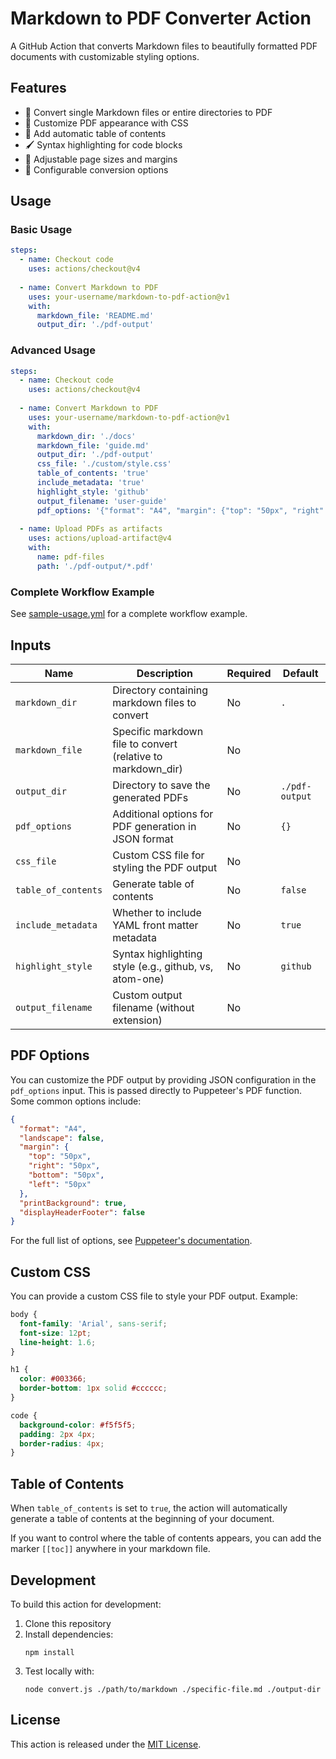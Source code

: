 # Markdown to PDF Converter Action

A GitHub Action that converts Markdown files to beautifully formatted PDF documents with customizable styling options.

## Features

- 📄 Convert single Markdown files or entire directories to PDF
- 🎨 Customize PDF appearance with CSS
- 📑 Add automatic table of contents
- 🖌️ Syntax highlighting for code blocks
- 📏 Adjustable page sizes and margins
- 🔄 Configurable conversion options

## Usage

### Basic Usage

```yaml
steps:
  - name: Checkout code
    uses: actions/checkout@v4
  
  - name: Convert Markdown to PDF
    uses: your-username/markdown-to-pdf-action@v1
    with:
      markdown_file: 'README.md'
      output_dir: './pdf-output'
```

### Advanced Usage

```yaml
steps:
  - name: Checkout code
    uses: actions/checkout@v4
  
  - name: Convert Markdown to PDF
    uses: your-username/markdown-to-pdf-action@v1
    with:
      markdown_dir: './docs'
      markdown_file: 'guide.md'
      output_dir: './pdf-output'
      css_file: './custom/style.css'
      table_of_contents: 'true'
      include_metadata: 'true'
      highlight_style: 'github'
      output_filename: 'user-guide'
      pdf_options: '{"format": "A4", "margin": {"top": "50px", "right": "50px", "bottom": "50px", "left": "50px"}}'
  
  - name: Upload PDFs as artifacts
    uses: actions/upload-artifact@v4
    with:
      name: pdf-files
      path: './pdf-output/*.pdf'
```

### Complete Workflow Example

See [sample-usage.yml](.github/workflows/sample-usage.yml) for a complete workflow example.

## Inputs

| Name | Description | Required | Default |
|------|-------------|----------|---------|
| `markdown_dir` | Directory containing markdown files to convert | No | `.` |
| `markdown_file` | Specific markdown file to convert (relative to markdown_dir) | No | |
| `output_dir` | Directory to save the generated PDFs | No | `./pdf-output` |
| `pdf_options` | Additional options for PDF generation in JSON format | No | `{}` |
| `css_file` | Custom CSS file for styling the PDF output | No | |
| `table_of_contents` | Generate table of contents | No | `false` |
| `include_metadata` | Whether to include YAML front matter metadata | No | `true` |
| `highlight_style` | Syntax highlighting style (e.g., github, vs, atom-one) | No | `github` |
| `output_filename` | Custom output filename (without extension) | No | |

## PDF Options

You can customize the PDF output by providing JSON configuration in the `pdf_options` input. This is passed directly to Puppeteer's PDF function. Some common options include:

```json
{
  "format": "A4",
  "landscape": false,
  "margin": {
    "top": "50px",
    "right": "50px",
    "bottom": "50px",
    "left": "50px"
  },
  "printBackground": true,
  "displayHeaderFooter": false
}
```

For the full list of options, see [Puppeteer's documentation](https://pptr.dev/api/puppeteer.pdfoptions).

## Custom CSS

You can provide a custom CSS file to style your PDF output. Example:

```css
body {
  font-family: 'Arial', sans-serif;
  font-size: 12pt;
  line-height: 1.6;
}

h1 {
  color: #003366;
  border-bottom: 1px solid #cccccc;
}

code {
  background-color: #f5f5f5;
  padding: 2px 4px;
  border-radius: 4px;
}
```

## Table of Contents

When `table_of_contents` is set to `true`, the action will automatically generate a table of contents at the beginning of your document.

If you want to control where the table of contents appears, you can add the marker `[[toc]]` anywhere in your markdown file.

## Development

To build this action for development:

1. Clone this repository
2. Install dependencies:
   ```
   npm install
   ```
3. Test locally with:
   ```
   node convert.js ./path/to/markdown ./specific-file.md ./output-dir
   ```

## License

This action is released under the [MIT License](LICENSE).